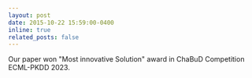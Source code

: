 ```yaml
---
layout: post
date: 2015-10-22 15:59:00-0400
inline: true
related_posts: false
---
```


Our paper won "Most innovative Solution" award in ChaBuD Competition ECML-PKDD 2023. 
